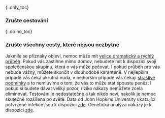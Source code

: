 {:.only_toc}
### Zrušte cestování

{:.do.no_toc}
### Zrušte všechny cesty, které nejsou nezbytné

Jakmile se příznaky objeví, nemoc může mít [velice dramatický a rychlý průběh](https://www.nejm.org/doi/full/10.1056/NEJMoa2001191). Pokud vás zastihne mimo domov, nebudete mít k dispozici svoji společenskou skupinu, která o vás může pečovat. I pokud průběh pro vás nebude vážný, můžete skončit v dlouhodobé karanténě. V nejlepším případě vás čeká ukrutná nuda, v nejhorším případě vás čekají [strašlivé podmínky](https://twitter.com/alankilbourne2/status/1236541651692204033) a to nemluvíme o tom, že vás to může stát spoustu peněz.
I pokud si budete dávat veliký pozor, riziko nákazy nemůžete zcela eliminovat. Testování je nedostatečné a tak nikdo neví, nakolik je nemoc skutečně rozšířena po světě. Data od John Hopkins University ukazující potvrzené infekce jsou k dispozici [zde](https://gisanddata.maps.arcgis.com/apps/opsdashboard/index.html#/bda7594740fd40299423467b48e9ecf6). Genetická analýza nákazy je k dispozici [zde](https://nextstrain.org/ncov?label=clade:B4&m=div).

